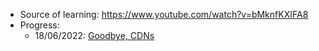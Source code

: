 - Source of learning: https://www.youtube.com/watch?v=bMknfKXIFA8
- Progress:
  - 18/06/2022: [Goodbye, CDNs](https://www.youtube.com/watch?v=bMknfKXIFA8&t=2419s)